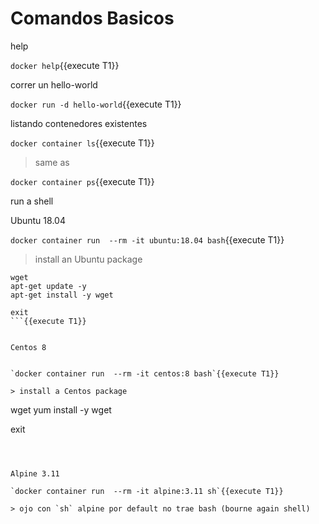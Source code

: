 # Comandos Basicos

help

`docker help`{{execute T1}}


correr un hello-world

`docker run -d hello-world`{{execute T1}}


listando contenedores existentes

`docker container ls`{{execute T1}}

> same as

`docker container ps`{{execute T1}}



run a shell

Ubuntu 18.04

`docker container run  --rm -it ubuntu:18.04 bash`{{execute T1}}

> install an Ubuntu package

```
wget
apt-get update -y
apt-get install -y wget

exit
```{{execute T1}}


Centos 8


`docker container run  --rm -it centos:8 bash`{{execute T1}}

> install a Centos package

```
wget
yum install -y wget

exit
```{{execute T1}}



Alpine 3.11

`docker container run  --rm -it alpine:3.11 sh`{{execute T1}}

> ojo con `sh` alpine por default no trae bash (bourne again shell)


